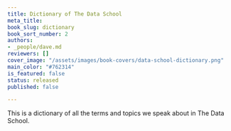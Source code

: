 ```yaml
---
title: Dictionary of The Data School
meta_title: 
book_slug: dictionary
book_sort_number: 2
authors:
- _people/dave.md
reviewers: []
cover_image: "/assets/images/book-covers/data-school-dictionary.png"
main_color: "#762314"
is_featured: false
status: released
published: false

---
```

This is a dictionary of all the terms and topics we speak about in The Data School.